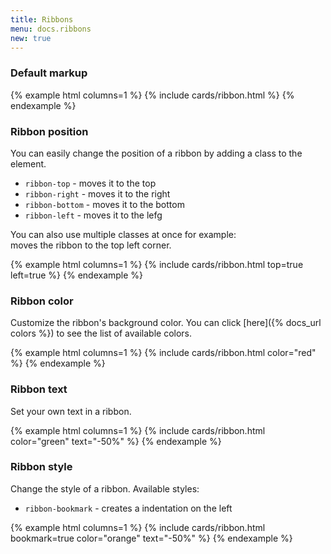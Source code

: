 ```yaml
---
title: Ribbons
menu: docs.ribbons
new: true
---
```


### Default markup

{% example html columns=1 %}
{% include cards/ribbon.html %}
{% endexample %}

### Ribbon position

You can easily change the position of a ribbon by adding a class to the element.
<ul>
    <li><code>ribbon-top</code> - moves it to the top</li>
    <li><code>ribbon-right</code> - moves it to the right</li>
    <li><code>ribbon-bottom</code> - moves it to the bottom</li>
    <li><code>ribbon-left</code> - moves it to the lefg</li>
</ul>
You can also use multiple classes at once for example: <code><div class="ribbon ribbon-top ribbon-left"></div></code> moves the ribbon to the top left corner.

{% example html columns=1 %}
{% include cards/ribbon.html top=true left=true %}
{% endexample %}

### Ribbon color

Customize the ribbon's background color. You can click [here]({% docs_url colors %}) to see the list of available colors.

{% example html columns=1 %}
{% include cards/ribbon.html color="red" %}
{% endexample %}

### Ribbon text

Set your own text in a ribbon.

{% example html columns=1 %}
{% include cards/ribbon.html color="green" text="-50%" %}
{% endexample %}

### Ribbon style

Change the style of a ribbon. Available styles:
<ul>
    <li><code>ribbon-bookmark</code> - creates a indentation on the left</li>
</ul>

{% example html columns=1 %}
{% include cards/ribbon.html bookmark=true color="orange" text="-50%" %}
{% endexample %}
